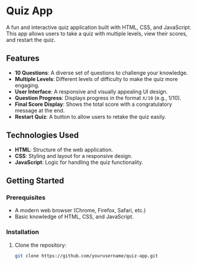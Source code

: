 # Quiz App

A fun and interactive quiz application built with HTML, CSS, and JavaScript. This app allows users to take a quiz with multiple levels, view their scores, and restart the quiz.

## Features

- **10 Questions**: A diverse set of questions to challenge your knowledge.
- **Multiple Levels**: Different levels of difficulty to make the quiz more engaging.
- **User Interface**: A responsive and visually appealing UI design.
- **Question Progress**: Displays progress in the format `X/10` (e.g., 1/10).
- **Final Score Display**: Shows the total score with a congratulatory message at the end.
- **Restart Quiz**: A button to allow users to retake the quiz easily.

## Technologies Used

- **HTML**: Structure of the web application.
- **CSS**: Styling and layout for a responsive design.
- **JavaScript**: Logic for handling the quiz functionality.

## Getting Started

### Prerequisites

- A modern web browser (Chrome, Firefox, Safari, etc.)
- Basic knowledge of HTML, CSS, and JavaScript.

### Installation

1. Clone the repository:
   ```bash
   git clone https://github.com/yourusername/quiz-app.git
